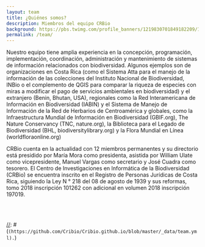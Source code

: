 ```yaml
---
layout: team
title: ¿Quiénes somos?
description: Miembros del equipo CRBio
background: https://pbs.twimg.com/profile_banners/1219830701849182209/1579667305/1500x500
permalink: /team/
---
```


Nuestro equipo tiene amplia experiencia en la concepción, programación, implementación, coordinación, administración y mantenimiento de sistemas de información relacionados con biodiversidad.  Algunos ejemplos son de organizaciones en Costa Rica (como el Sistema Atta para el manejo de la información de las colecciones del Instituto Nacional de Biodiversidad, INBio o el complemento de QGIS para comparar la riqueza de especies con miras a modificar el pago de servicios ambientales en biodiversidad) y el extranjero (Benin, Bhutan, USA), regionales como la Red Interamericana de Información en Biodiversidad (IABIN) y el Sistema de Manejo de Información de la Red de Herbarios de Centroamérica y globales, como la Infraestructura Mundial de Información en Biodiversidad (GBIF.org), The Nature Conservancy (TNC, nature.org), la Biblioteca para el Legado de Biodiversidad (BHL, biodiversitylibrary.org) y la Flora Mundial en Línea (worldfloraonline.org)  

CRBio cuenta en la actualidad con 12 miembros permanentes y su directorio está presidido por María Mora como presidenta, asistida por William Ulate como vicepresidente, Manuel Vargas como secretario y José Cuadra como tesorero.  El Centro de Investigaciones en Informática de la Biodiversidad (CRBio) se encuentra inscrito en el Registro de Personas Jurídicas de Costa Rica, siguiendo la Ley N ° 218 del 08 de agosto de 1939 y sus reformas, tomo 2018 inscripción 101262 con adicional en volumen 2018 inscripción 197019.

&nbsp;  
&nbsp;  

[//]: # (On this page you can list team members by defining them in [`_data/team.yml`])
[//]: # (`(https://github.com/Cribio/Cribio.github.io/blob/master/_data/team.yml).`)

